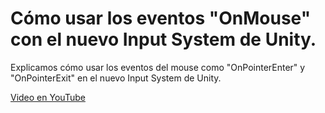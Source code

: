 # Cómo usar los eventos "OnMouse" con el nuevo Input System de Unity.

Explicamos cómo usar los eventos del mouse como "OnPointerEnter" y "OnPointerExit" en el nuevo Input System de Unity.

<a href="https://www.youtube.com/watch?v=QbvthJOZI1s">Video en YouTube</a>
